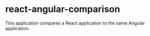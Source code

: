 # react-angular-comparison
This application compares a React application to the same Angular application.
